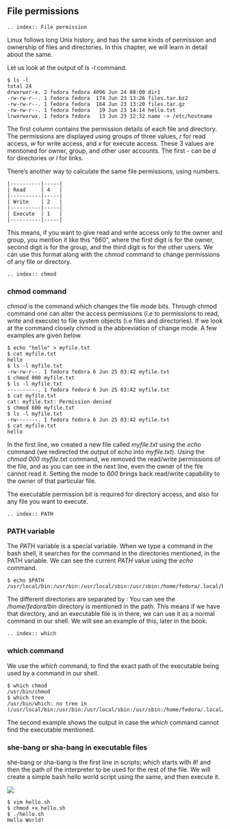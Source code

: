 ## File permissions

```eval_rst
.. index:: File permission
```

Linux follows long Unix history, and has the same kinds of permission and
ownership of files and directories. In this chapter, we will learn in detail
about the same.

Let us look at the output of *ls -l* command.

```
$ ls -l
total 24
drwxrwxr-x. 2 fedora fedora 4096 Jun 24 08:00 dir1
-rw-rw-r--. 1 fedora fedora  174 Jun 23 13:26 files.tar.bz2
-rw-rw-r--. 1 fedora fedora  164 Jun 23 13:20 files.tar.gz
-rw-rw-r--. 1 fedora fedora   19 Jun 23 14:14 hello.txt
lrwxrwxrwx. 1 fedora fedora   13 Jun 23 12:32 name -> /etc/hostname
```

The first column contains the permission details of each file and directory. The
permissions are displayed using groups of three values, *r*  for read access,
*w* for write access, and *x* for execute access. These 3 values are mentioned
for owner, group, and other user accounts. The first - can be *d* for
directories or *l* for links.

There’s another way to calculate the same file permissions, using numbers.

```
|----------|-----|
| Read     | 4   |
|----------|-----|
| Write    | 2   |
|----------|-----|
| Execute  | 1   |
|----------|-----|
```

This means, if you want to give read and write access only to the owner and
group, you mention it like this "660", where the first digit is for the owner,
second digit is for the group, and the third digit is for the other users. We
can use this format along with the *chmod* command to change permissions of any
file or directory.

```eval_rst
.. index:: chmod
```
### chmod command

*chmod* is the command which changes the file mode bits. Through chmod command
one can alter the access permissions (i.e to permissions to read, write and
execute) to file system objects (i.e files and directories). If we look at the
command closely chmod is the abbreviation of change mode. A few examples are
given below.

```
$ echo "hello" > myfile.txt
$ cat myfile.txt
hello
$ ls -l myfile.txt
-rw-rw-r--. 1 fedora fedora 6 Jun 25 03:42 myfile.txt
$ chmod 000 myfile.txt
$ ls -l myfile.txt
----------. 1 fedora fedora 6 Jun 25 03:42 myfile.txt
$ cat myfile.txt 
cat: myfile.txt: Permission denied
$ chmod 600 myfile.txt
$ ls -l myfile.txt
-rw-------. 1 fedora fedora 6 Jun 25 03:42 myfile.txt
$ cat myfile.txt
hello
```

In the first line, we created a new file called *myfile.txt* using the *echo*
command (we redirected the output of echo into *myfile.txt*). Using the *chmod
000 myfile.txt* command, we removed the read/write permissions of the file, and
as you can see in the next line, even the owner of the file cannot read it.
Setting the mode to *600* brings back read/write capability to the owner of that
particular file.

The executable permission bit is required for directory access, and also for any
file you want to execute.

```eval_rst
.. index:: PATH
```
### PATH variable

The *PATH* variable is a special variable. When we type a command in the bash
shell, it searches for the command in the directories mentioned, in the PATH
variable. We can see the current *PATH* value using the *echo* command.

```
$ echo $PATH
/usr/local/bin:/usr/bin:/usr/local/sbin:/usr/sbin:/home/fedora/.local/bin:/home/fedora/bin
```

The different directories are separated by *:* You can see the
*/home/fedora/bin* directory is mentioned in the path. This means if we have
that directory, and an executable file is in there, we can use it as a normal
command in our shell. We will see an example of this, later in the book.

```eval_rst
.. index:: which
```
### which command

We use the *which* command, to find the exact path of the executable being used
by a command in our shell.

```
$ which chmod
/usr/bin/chmod
$ which tree
/usr/bin/which: no tree in (/usr/local/bin:/usr/bin:/usr/local/sbin:/usr/sbin:/home/fedora/.local/bin:/home/fedora/bin)
```

The second example shows the output in case the *which* command cannot find the
executable mentioned.

### she-bang or sha-bang in executable files

she-bang or sha-bang is the first line in scripts; which starts with *#!* and
then the path of the interpreter to be used for the rest of the file. We will
create a simple bash hello world script using the same, and then execute it.

![](/img/she-bang.png)

```
$ vim hello.sh
$ chmod +x hello.sh
$ ./hello.sh
Hello World!
```
